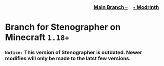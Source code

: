 ### <p align=right>[Main Branch `←`](https://github.com/Krlite/Stenographer)&emsp;[`→` Modrinth](https://modrinth.com/mod/stenographer)</p>
  
# Branch for Stenographer on Minecraft `1.18+`

### `Notice:` This version of Stenographer is outdated. Newer modifies will only be made to the latst few versions.
